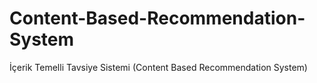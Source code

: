 # Content-Based-Recommendation-System
İçerik Temelli Tavsiye Sistemi (Content Based Recommendation System)
